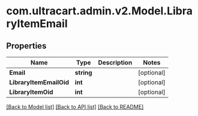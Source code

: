 
# com.ultracart.admin.v2.Model.LibraryItemEmail

## Properties

Name | Type | Description | Notes
------------ | ------------- | ------------- | -------------
**Email** | **string** |  | [optional] 
**LibraryItemEmailOid** | **int** |  | [optional] 
**LibraryItemOid** | **int** |  | [optional] 

[[Back to Model list]](../README.md#documentation-for-models)
[[Back to API list]](../README.md#documentation-for-api-endpoints)
[[Back to README]](../README.md)

